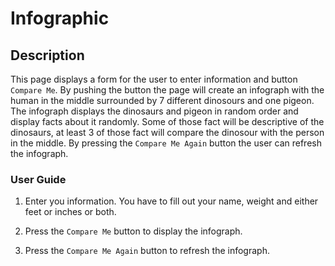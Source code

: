# Infographic


## Description

This page displays a form for the user to enter information and button `Compare Me`.
By pushing the button the page will create an infograph with the human in the middle surrounded by 7 different dinosours and one pigeon.
The infograph displays the dinosaurs and pigeon in random order and display facts about it randomly. Some of those fact will be descriptive of the dinosaurs, at least 3 of those fact will compare the dinosour with the person in the middle.
By pressing the `Compare Me Again` button the user can refresh the infograph.


### User Guide

1. Enter you information. You have to fill out your name, weight and either feet or inches or both.

2. Press the `Compare Me` button to display the infograph.

3. Press the `Compare Me Again` button to refresh the infograph.